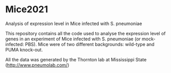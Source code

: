 # Mice2021
Analysis of expression level in Mice infected with S. pneumoniae

This repository contains all the code used to analyse the expression level of genes in an experiment of Mice infected with S. pneumoniae (or mock-infected: PBS). Mice were of two different backgrounds: wild-type and PUMA knock-out.

All the data was generated by the Thornton lab at Mississippi State (http://www.pneumolab.com/)
